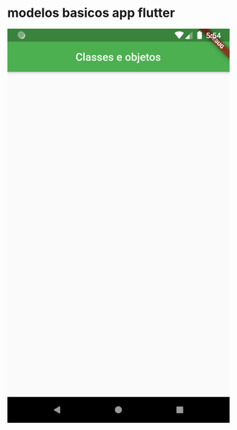 # modelos basicos app flutter

![App](https://github.com/joaovsantos995/senac/blob/master/aula4/Screenshot_1560966867.png)

